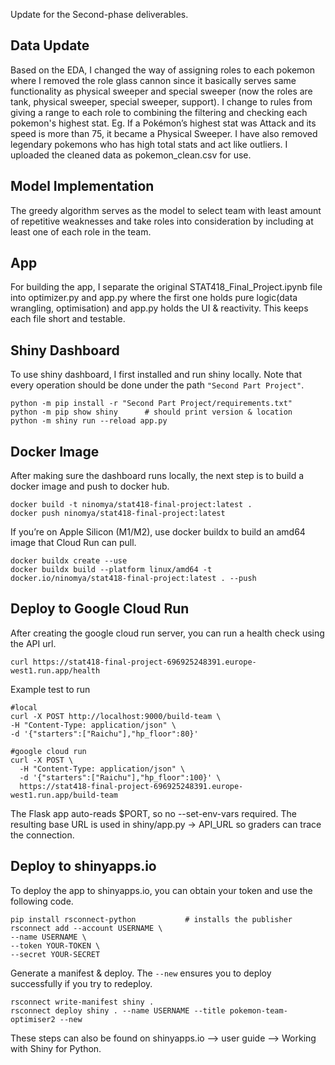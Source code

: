 Update for the Second-phase deliverables.
## Data Update 
Based on the EDA, I changed the way of assigning roles to each pokemon where I removed the role glass cannon since it basically serves same functionality as physical sweeper and special sweeper (now the roles are tank, physical sweeper, special sweeper, support). I change to rules from giving a range to each role to combining the filtering and checking each pokemon's highest stat. Eg. If a Pokémon’s highest stat was Attack and its speed is more than 75, it became a Physical Sweeper.
I have also removed legendary pokemons who has high total stats and act like outliers. I uploaded the cleaned data as pokemon_clean.csv for use.

## Model Implementation
The greedy algorithm serves as the model to select team with least amount of repetitive weaknesses and take roles into consideration by including at least one of each role in the team.

## App
For building the app, I separate the original STAT418_Final_Project.ipynb file into optimizer.py and app.py where the first one holds pure logic(data wrangling, optimisation) and app.py holds the UI & reactivity. This keeps each file short and testable.

## Shiny Dashboard
To use shiny dashboard, I first installed and run shiny locally. Note that every operation should be done under the path ```"Second Part Project"```.
```
python -m pip install -r "Second Part Project/requirements.txt"
python -m pip show shiny      # should print version & location
python -m shiny run --reload app.py
```

## Docker Image
After making sure the dashboard runs locally, the next step is to build a docker image and push to docker hub.
```
docker build -t ninomya/stat418-final-project:latest .
docker push ninomya/stat418-final-project:latest
```

If you’re on Apple Silicon (M1/M2), use docker buildx to build an amd64 image that Cloud Run can pull.
```
docker buildx create --use
docker buildx build --platform linux/amd64 -t docker.io/ninomya/stat418-final-project:latest . --push
```

## Deploy to Google Cloud Run
After creating the google cloud run server, you can run a health check using the API url.
```
curl https://stat418-final-project-696925248391.europe-west1.run.app/health
```

Example test to run
```
#local
curl -X POST http://localhost:9000/build-team \
-H "Content-Type: application/json" \
-d '{"starters":["Raichu"],"hp_floor":80}'

#google cloud run
curl -X POST \
  -H "Content-Type: application/json" \
  -d '{"starters":["Raichu"],"hp_floor":100}' \
  https://stat418-final-project-696925248391.europe-west1.run.app/build-team
```
The Flask app auto-reads $PORT, so no --set-env-vars required.
The resulting base URL is used in shiny/app.py → API_URL so graders can trace the connection.

## Deploy to shinyapps.io
To deploy the app to shinyapps.io, you can obtain your token and use the following code.
```
pip install rsconnect-python           # installs the publisher
rsconnect add --account USERNAME \
--name USERNAME \
--token YOUR-TOKEN \
--secret YOUR-SECRET
```

Generate a manifest & deploy. The ```--new``` ensures you to deploy successfully if you try to redeploy.
```
rsconnect write-manifest shiny .       
rsconnect deploy shiny . --name USERNAME --title pokemon-team-optimiser2 --new
```

These steps can also be found on shinyapps.io --> user guide --> Working with Shiny for Python.


